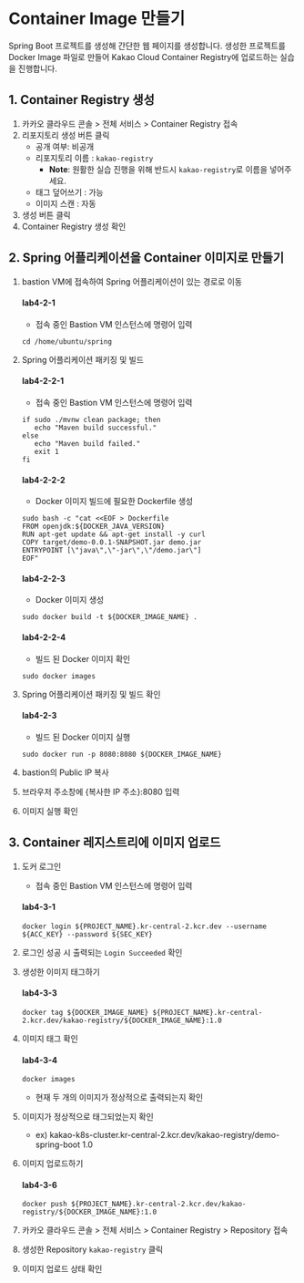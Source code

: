 # Container Image 만들기

Spring Boot 프로젝트를 생성해 간단한 웹 페이지를 생성합니다. 생성한 프로젝트를 Docker Image 파일로 만들어 Kakao Cloud Container Registry에 업로드하는 실습을 진행합니다.


## 1. Container Registry 생성

1. 카카오 클라우드 콘솔 > 전체 서비스 > Container Registry 접속
2. 리포지토리 생성 버튼 클릭
   - 공개 여부: 비공개
   - 리포지토리 이름 : `kakao-registry`
     - **Note**: 원활한 실습 진행을 위해 반드시 `kakao-registry`로 이름을 넣어주세요.
   - 태그 덮어쓰기 : 가능
   - 이미지 스캔 : 자동
3. 생성 버튼 클릭
4. Container Registry 생성 확인
    
## 2. Spring 어플리케이션을 Container 이미지로 만들기

1. bastion VM에 접속하여 Spring 어플리케이션이 있는 경로로 이동
   #### **lab4-2-1**
   - 접속 중인 Bastion VM 인스턴스에 명령어 입력
   ```
   cd /home/ubuntu/spring
   ```
   
2. Spring 어플리케이션 패키징 및 빌드
  
   #### **lab4-2-2-1**
   - 접속 중인 Bastion VM 인스턴스에 명령어 입력
   ```
   if sudo ./mvnw clean package; then
      echo "Maven build successful."
   else
      echo "Maven build failed."
      exit 1
   fi
   ```

    #### **lab4-2-2-2**
   - Docker 이미지 빌드에 필요한 Dockerfile 생성
   ```
   sudo bash -c "cat <<EOF > Dockerfile
   FROM openjdk:${DOCKER_JAVA_VERSION}
   RUN apt-get update && apt-get install -y curl
   COPY target/demo-0.0.1-SNAPSHOT.jar demo.jar
   ENTRYPOINT [\"java\",\"-jar\",\"/demo.jar\"]
   EOF"
   ```

   #### **lab4-2-2-3**
   - Docker 이미지 생성
   ```
   sudo docker build -t ${DOCKER_IMAGE_NAME} .    
   ```

   #### **lab4-2-2-4**
   - 빌드 된 Docker 이미지 확인
   ```
   sudo docker images
   ```
   
3. Spring 어플리케이션 패키징 및 빌드 확인

   #### **lab4-2-3**
   - 빌드 된 Docker 이미지 실행
   ```
   sudo docker run -p 8080:8080 ${DOCKER_IMAGE_NAME}
   ```

4. bastion의 Public IP 복사
5. 브라우저 주소창에 {복사한 IP 주소}:8080 입력
6. 이미지 실행 확인

## 3. Container 레지스트리에 이미지 업로드

1. 도커 로그인
   - 접속 중인 Bastion VM 인스턴스에 명령어 입력
   #### **lab4-3-1**
   ```
   docker login ${PROJECT_NAME}.kr-central-2.kcr.dev --username ${ACC_KEY} --password ${SEC_KEY}
   ```

2. 로그인 성공 시 출력되는 `Login Succeeded` 확인
3. 생성한 이미지 태그하기
   #### **lab4-3-3**
   ```
   docker tag ${DOCKER_IMAGE_NAME} ${PROJECT_NAME}.kr-central-2.kcr.dev/kakao-registry/${DOCKER_IMAGE_NAME}:1.0
   ```

4. 이미지 태그 확인
   #### **lab4-3-4**
   
   ```
   docker images
   ```
   - 현재 두 개의 이미지가 정상적으로 출력되는지 확인
   
5. 이미지가 정상적으로 태그되었는지 확인
   - ex) kakao-k8s-cluster.kr-central-2.kcr.dev/kakao-registry/demo-spring-boot  1.0
     
6. 이미지 업로드하기
   #### **lab4-3-6**
   ```
   docker push ${PROJECT_NAME}.kr-central-2.kcr.dev/kakao-registry/${DOCKER_IMAGE_NAME}:1.0
   ```
7. 카카오 클라우드 콘솔 > 전체 서비스 > Container Registry > Repository 접속
8. 생성한 Repository `kakao-registry` 클릭
9. 이미지 업로드 상태 확인


